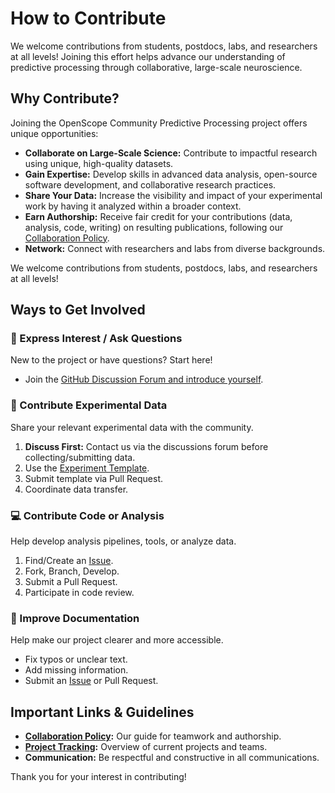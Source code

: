 # How to Contribute

We welcome contributions from students, postdocs, labs, and researchers at all levels! Joining this effort helps advance our understanding of predictive processing through collaborative, large-scale neuroscience.

## Why Contribute?

Joining the OpenScope Community Predictive Processing project offers unique opportunities:

*   **Collaborate on Large-Scale Science:** Contribute to impactful research using unique, high-quality datasets.
*   **Gain Expertise:** Develop skills in advanced data analysis, open-source software development, and collaborative research practices.
*   **Share Your Data:** Increase the visibility and impact of your experimental work by having it analyzed within a broader context.
*   **Earn Authorship:** Receive fair credit for your contributions (data, analysis, code, writing) on resulting publications, following our [Collaboration Policy](collaboration-policy.md).
*   **Network:** Connect with researchers and labs from diverse backgrounds.

We welcome contributions from students, postdocs, labs, and researchers at all levels!

## Ways to Get Involved

<div class="grid-container">
    <div class="grid-item">
        <h3>🤝 Express Interest / Ask Questions</h3>
        <p>New to the project or have questions? Start here!</p>
        <ul>
            <li>Join the <a href="https://github.com/AllenNeuralDynamics/openscope-community-predictive-processing/discussions">GitHub Discussion Forum and introduce yourself</a>.</li>
        </ul>
    </div>
    <div class="grid-item">
        <h3>🧠 Contribute Experimental Data</h3>
        <p>Share your relevant experimental data with the community.</p>
        <ol>
            <li><strong>Discuss First:</strong> Contact us via the discussions forum before collecting/submitting data.</li>
            <li>Use the <a href="template-files/mouse_experiment_template/">Experiment Template</a>.</li>
            <li>Submit template via Pull Request.</li>
            <li>Coordinate data transfer.</li>
        </ol>
    </div>
    <div class="grid-item">
        <h3>💻 Contribute Code or Analysis</h3>
        <p>Help develop analysis pipelines, tools, or analyze data.</p>
        <ol>
            <li>Find/Create an <a href="https://github.com/AllenNeuralDynamics/openscope-community-predictive-processing/issues">Issue</a>.</li>
            <li>Fork, Branch, Develop.</li>
            <li>Submit a Pull Request.</li>
            <li>Participate in code review.</li>
        </ol>
    </div>
    <div class="grid-item">
        <h3>📝 Improve Documentation</h3>
        <p>Help make our project clearer and more accessible.</p>
        <ul>
            <li>Fix typos or unclear text.</li>
            <li>Add missing information.</li>
            <li>Submit an <a href="https://github.com/AllenNeuralDynamics/openscope-community-predictive-processing/issues">Issue</a> or Pull Request.</li>
        </ul>
    </div>
</div>

## Important Links & Guidelines

*   **[Collaboration Policy](collaboration-policy.md):** Our guide for teamwork and authorship.
*   **[Project Tracking](project-tracking.md):** Overview of current projects and teams.
*   **Communication:** Be respectful and constructive in all communications.

Thank you for your interest in contributing!
